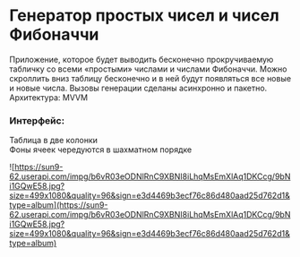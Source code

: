 # Генератор простых чисел и чисел Фибоначчи

Приложение, которое будет выводить бесконечно прокручиваемую табличку со всеми «простыми» числами и числами Фибоначчи. 
Можно скроллить вниз таблицу бесконечно и в ней будут появляться все новые и новые числа. 
Вызовы генерации сделаны асинхронно и пакетно.  
Архитектура: MVVM
  
### Интерфейс:
Таблица в две колонки  
Фоны ячеек чередуются в шахматном порядке  
  

![https://sun9-62.userapi.com/impg/b6vR03eODNlRnC9XBNI8iLhqMsEmXlAq1DKCcg/9bNi1GQwE58.jpg?size=499x1080&quality=96&sign=e3d4469b3ecf76c86d480aad25d762d1&type=album](https://sun9-62.userapi.com/impg/b6vR03eODNlRnC9XBNI8iLhqMsEmXlAq1DKCcg/9bNi1GQwE58.jpg?size=499x1080&quality=96&sign=e3d4469b3ecf76c86d480aad25d762d1&type=album)
